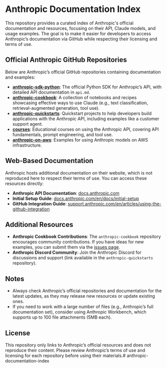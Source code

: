 # Anthropic Documentation Index

This repository provides a curated index of Anthropic's official documentation and resources, focusing on their API, Claude models, and usage examples. The goal is to make it easier for developers to access Anthropic’s documentation via GitHub while respecting their licensing and terms of use.

## Official Anthropic GitHub Repositories

Below are Anthropic’s official GitHub repositories containing documentation and examples:

- **[anthropic-sdk-python](https://github.com/anthropics/anthropic-sdk-python)**: The official Python SDK for Anthropic’s API, with detailed API documentation in `api.md`.
- **[anthropic-cookbook](https://github.com/anthropics/anthropic-cookbook)**: A collection of notebooks and recipes showcasing effective ways to use Claude (e.g., text classification, retrieval-augmented generation, tool use).
- **[anthropic-quickstarts](https://github.com/anthropics/anthropic-quickstarts)**: Quickstart projects to help developers build applications with the Anthropic API, including examples like a customer support agent.
- **[courses](https://github.com/anthropics/courses)**: Educational courses on using the Anthropic API, covering API fundamentals, prompt engineering, and tool use.
- **[anthropic-on-aws](https://github.com/aws-samples/anthropic-on-aws)**: Examples for using Anthropic models on AWS infrastructure.

## Web-Based Documentation

Anthropic hosts additional documentation on their website, which is not reproduced here to respect their terms of use. You can access these resources directly:

- **Anthropic API Documentation**: [docs.anthropic.com](https://docs.anthropic.com)
- **Initial Setup Guide**: [docs.anthropic.com/en/docs/initial-setup](https://docs.anthropic.com/en/docs/initial-setup)
- **GitHub Integration Guide**: [support.anthropic.com/en/articles/using-the-github-integration](https://support.anthropic.com/en/articles/using-the-github-integration)

## Additional Resources

- **Anthropic Cookbook Contributions**: The `anthropic-cookbook` repository encourages community contributions. If you have ideas for new examples, you can submit them via the [issues page](https://github.com/anthropics/anthropic-cookbook/issues).
- **Anthropic Discord Community**: Join the Anthropic Discord for discussions and support (link available in the `anthropic-quickstarts` repository).

## Notes

- Always check Anthropic’s official repositories and documentation for the latest updates, as they may release new resources or update existing ones.
- If you need to work with a large number of files (e.g., Anthropic’s full documentation set), consider using Anthropic Workbench, which supports up to 100 file attachments (5MB each).

## License

This repository only links to Anthropic’s official resources and does not reproduce their content. Please review Anthropic’s terms of use and licensing for each repository before using their materials.# anthropic-documentation-index
